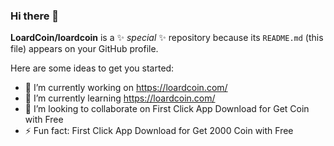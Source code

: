 ### Hi there 👋


**LoardCoin/loardcoin** is a ✨ _special_ ✨ repository because its `README.md` (this file) appears on your GitHub profile.

Here are some ideas to get you started:

- 🔭 I’m currently working on https://loardcoin.com/
- 🌱 I’m currently learning https://loardcoin.com/
- 👯 I’m looking to collaborate on First Click App Download for Get Coin with Free
- ⚡ Fun fact: First Click App Download for Get 2000 Coin with Free

